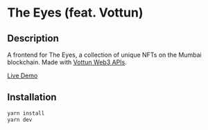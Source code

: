 # The Eyes (feat. Vottun)

## Description

A frontend for The Eyes, a collection of unique NFTs on the Mumbai blockchain. Made with [Vottun Web3 APIs](https://app.vottun.io/).

[Live Demo](https://theeyes.vercel.app/)

## Installation

```sh
yarn install
yarn dev